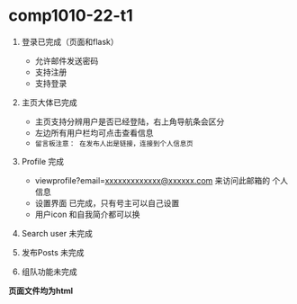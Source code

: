 # comp1010-22-t1
1. 登录已完成（页面和flask）
    - 允许邮件发送密码
    - 支持注册
    - 支持登录

2. 主页大体已完成
    - 主页支持分辨用户是否已经登陆，右上角导航条会区分
    - 左边所有用户栏均可点击查看信息
    - `留言板注意： 在发布人出是链接，连接到个人信息页`
3. Profile 完成
    - viewprofile?email=xxxxxxxxxxxxx@xxxxxx.com 来访问此邮箱的 个人信息
    - 设置界面 已完成，只有号主可以自己设置
    - 用户icon 和自我简介都可以换
4. Search user 未完成
5. 发布Posts 未完成
6. 组队功能未完成


**页面文件均为html**
